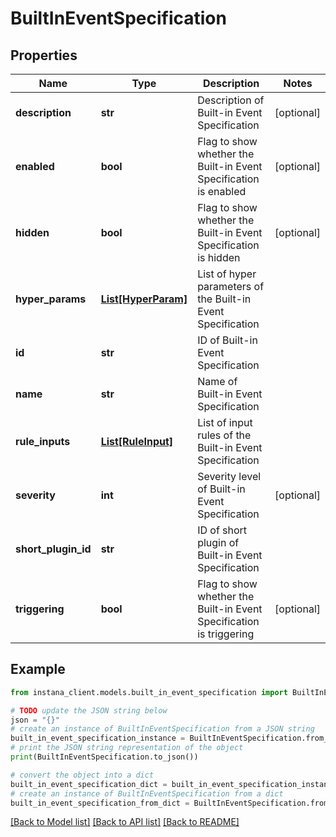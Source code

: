 # BuiltInEventSpecification


## Properties

Name | Type | Description | Notes
------------ | ------------- | ------------- | -------------
**description** | **str** | Description of Built-in Event Specification | [optional] 
**enabled** | **bool** | Flag to show whether the Built-in Event Specification is enabled | [optional] 
**hidden** | **bool** | Flag to show whether the Built-in Event Specification is hidden | [optional] 
**hyper_params** | [**List[HyperParam]**](HyperParam.md) | List of hyper parameters of the Built-in Event Specification | 
**id** | **str** | ID of Built-in Event Specification | 
**name** | **str** | Name of Built-in Event Specification | 
**rule_inputs** | [**List[RuleInput]**](RuleInput.md) | List of input rules of the Built-in Event Specification | 
**severity** | **int** | Severity level of Built-in Event Specification | [optional] 
**short_plugin_id** | **str** | ID of short plugin of Built-in Event Specification | 
**triggering** | **bool** | Flag to show whether the Built-in Event Specification is triggering | [optional] 

## Example

```python
from instana_client.models.built_in_event_specification import BuiltInEventSpecification

# TODO update the JSON string below
json = "{}"
# create an instance of BuiltInEventSpecification from a JSON string
built_in_event_specification_instance = BuiltInEventSpecification.from_json(json)
# print the JSON string representation of the object
print(BuiltInEventSpecification.to_json())

# convert the object into a dict
built_in_event_specification_dict = built_in_event_specification_instance.to_dict()
# create an instance of BuiltInEventSpecification from a dict
built_in_event_specification_from_dict = BuiltInEventSpecification.from_dict(built_in_event_specification_dict)
```
[[Back to Model list]](../README.md#documentation-for-models) [[Back to API list]](../README.md#documentation-for-api-endpoints) [[Back to README]](../README.md)


